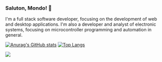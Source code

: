 ### Saluton, Mondo! 👋

I'm a full stack software developer, focusing on the development of web and desktop applications.
I'm also a developer and analyst of electronic systems, focusing on microcontroller programming and automation in general.

[![Anurag's GitHub stats](https://github-readme-stats.vercel.app/api?username=jay-ubisse&count_private=true&include_all_commits=true&show_icons=true&theme=tokyonight)](https://github.com/anuraghazra/github-readme-stats)
[![Top Langs](https://github-readme-stats.vercel.app/api/top-langs/?username=jay-ubisse&langs_count=8&layout=compact)](https://github.com/anuraghazra/github-readme-stats)

![](https://komarev.com/ghpvc/?username=jay-ubisse)
